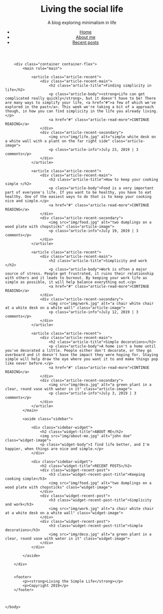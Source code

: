 <html>
    <head>
        <link href="https://fonts.googleapis.com/css?family=Lora|Ubuntu:300,400,700&display=swap" rel="stylesheet">
        <link rel="stylesheet" href="css/styles.css">
    </head>
    <body> 
        <header>
            <div class="container container-flex">
                <div class="site-title">
                    <h1>Living the social life</h1>
                    <p class="subtitle">A blog exploring minimalism in life</p>
                </div>
                <nav>
                    <ul>
                        <li><a href="index.html">Home</a></li>
                        <li><a href="about-me.html">About me</a></li>
                        <li><a class="current-page" href="recent-posts.html">Recent posts</a></li>
                    </ul>
                </nav>
            </div> <!-- / .container -->
        </header>

        <div class="container container-flex">
            <main role="main">
                
                <article class="article-recent">
                    <div class="article-recent-main">
                        <h2 class="article-title">Finding simplicity in life</h2>
                        <p class="article-body"><strong>Life can get complicated really quickly</strong>, but it doesn't have to be! There are many ways to simplify your life, <a href="#">a few of which we've explored in the past</a>. This week we're taking a bit of a approach though, in how you can find simplicity in the life you already living.</p>
                        <a href="#" class="article-read-more">CONTINUE READING</a>
                    </div>
                    <div class="article-recent-secondary">
                        <img src="img/life.jpg" alt="simple white desk on a white wall with a plant on the far right side" class="article-image">
                        <p class="article-info">July 23, 2019 | 3 comments</p>
                    </div>
                </article>
                
                <article class="article-recent">
                    <div class="article-recent-main">
                        <h2 class="article-title">How to keep your cooking simple </h2>
                        <p class="article-body">Food is a very important part of everyone's life. If you want to be healthy, you have to eat healthy. One of the easiest ways to do that is to keep your cooking nice and simple.</p>
                        <a href="#" class="article-read-more">CONTINUE READING</a>
                    </div>
                    <div class="article-recent-secondary">
                        <img src="img/food.jpg" alt="two dumplings on a wood plate with chopsticks" class="article-image">
                        <p class="article-info">July 19, 2019 | 3 comments</p>
                    </div>
                </article>
                
                <article class="article-recent">
                    <div class="article-recent-main">
                        <h2 class="article-title">Simplicity and work </h2>
                        <p class="article-body">Work is often a major source of stress. People get frustrated, it ruins their relationship with others and it leads to burnout. By keeping your work life as simple as possible, it will help balance everything out.</p>
                        <a href="#" class="article-read-more">CONTINUE READING</a>
                    </div>
                    <div class="article-recent-secondary">
                        <img src="img/work.jpg" alt="a chair white chair at a white desk on a white wall" class="article-image">
                        <p class="article-info">July 12, 2019 | 3 comments</p>
                    </div>
                </article>
                
                <article class="article-recent">
                    <div class="article-recent-main">
                        <h2 class="article-title">Simple decorations</h2>
                        <p class="article-body">A home isn't a home until you've decorated a little. People either don't decorate, or they go overboard and it doesn't have the impact they were hoping for. Staying simple will help draw the eye where you want it to and make things pop like never before.</p>
                        <a href="#" class="article-read-more">CONTINUE READING</a>
                    </div>
                    <div class="article-recent-secondary">
                        <img src="img/deco.jpg" alt="a green plant in a clear, round vase with water in it" class="article-image">
                        <p class="article-info">July 3, 2019 | 3 comments</p>
                    </div>
                </article>
            </main>
            
            <aside class="sidebar">
                
                <div class="sidebar-widget">
                    <h2 class="widget-title">ABOUT ME</h2>
                    <img src="img/about-me.jpg" alt="john doe" class="widget-image">
                    <p class="widget-body">I find life better, and I'm happier, when things are nice and simple.</p>
                </div>
                
                <div class="sidebar-widget">
                    <h2 class="widget-title">RECENT POSTS</h2>
                    <div class="widget-recent-post">
                        <h3 class="widget-recent-post-title">Keeping cooking simple</h3>
                        <img src="img/food.jpg" alt="two dumplings on a wood plate with chopsticks" class="widget-image">
                    </div>
                    <div class="widget-recent-post">
                        <h3 class="widget-recent-post-title">Simplicity and work</h3>
                        <img src="img/work.jpg" alt="a chair white chair at a white desk on a white wall" class="widget-image">
                    </div>
                    <div class="widget-recent-post">
                        <h3 class="widget-recent-post-title">Simple decorations</h3>
                        <img src="img/deco.jpg" alt="a green plant in a clear, round vase with water in it" class="widget-image">
                    </div>
                </div>
                
            </aside>
            
        </div>
        
        
        <footer>
            <p><strong>Living the Simple Life</strong></p>
            <p>Copyright 2019</p>
        </footer>

        
        
    </body>
</html>